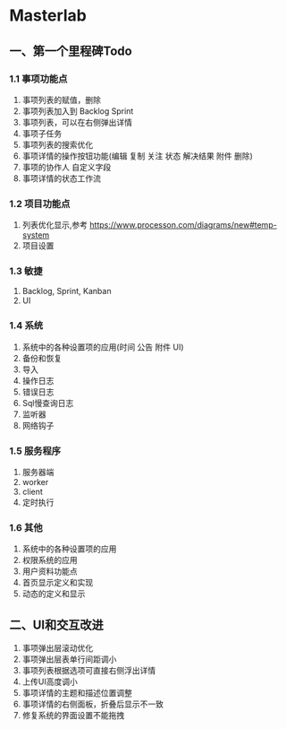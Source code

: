 # Masterlab


## 一、第一个里程碑Todo

### 1.1 事项功能点
1. 事项列表的赋值，删除
2. 事项列表加入到 Backlog Sprint
3. 事项列表，可以在右侧弹出详情
4. 事项子任务
5. 事项列表的搜索优化
6. 事项详情的操作按钮功能(编辑 复制 关注 状态 解决结果 附件 删除)
7. 事项的协作人 自定义字段
8. 事项详情的状态工作流

### 1.2 项目功能点
1. 列表优化显示,参考 https://www.processon.com/diagrams/new#temp-system
2. 项目设置

### 1.3 敏捷
1. Backlog, Sprint, Kanban
2. UI

### 1.4 系统
1. 系统中的各种设置项的应用(时间 公告 附件 UI)
2. 备份和恢复
3. 导入
4. 操作日志
5. 错误日志
6. Sql慢查询日志
7. 监听器
8. 网络钩子

### 1.5 服务程序
1. 服务器端
2. worker
3. client
4. 定时执行

### 1.6 其他
1. 系统中的各种设置项的应用
2. 权限系统的应用
3. 用户资料功能点
4. 首页显示定义和实现
5. 动态的定义和显示

## 二、UI和交互改进
1. 事项弹出层滚动优化
2. 事项弹出层表单行间距调小
3. 事项列表根据选项可直接右侧浮出详情
4. 上传UI高度调小
5. 事项详情的主题和描述位置调整
6. 事项详情的右侧面板，折叠后显示不一致
7. 修复系统的界面设置不能拖拽





